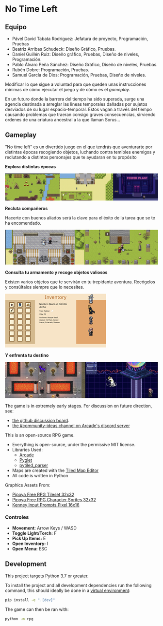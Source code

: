 # No Time Left

## Equipo
- Pável David Tabata Rodríguez: Jefatura de proyecto, Programación, Pruebas 
- Beatriz Arribas Schudeck: Diseño Gráfico, Pruebas.
- Daniel Guillén Ruiz: Diseño gráfico, Pruebas, Diseño de niveles, Programación. 
- Pablo Álvaro Peña Sánchez: Diseño Gráfico, Diseño de niveles, Pruebas.
- Rubén Dobre: Programación, Pruebas.
- Samuel García de Dios: Programación, Pruebas, Diseño de niveles.

Modificar lo que sigue a voluntad para que queden unas instrucciones mínimas de cómo ejecutar el juego y de cómo es el *gameplay*.

En un futuro donde la barrera del tiempo ha sido superada, surge una agencia destinada a arreglar las lineas temporales dañadas por sujetos desviados de su lugar espacio-temporal. Estos vagan a través del tiempo causando problemas que traeran consigo graves consecuencias, sirviendo ordenes de una criatura ancestral a la que llaman Sorus...

## Gameplay
"No time left" es un divertido juego en el que tendrás que aventurarte por distintas épocas recogiendo objetos, luchando contra temibles enemigos y reclutando a distintos personajes que te ayudaran en tu propósito

**Explora distintas épocas**


![img_16.png](img_16.png)  


**Recluta compañeros**

Hacerte con buenos aliados será la clave para el éxito de la tarea que se te ha encomendado.

![img_17.png](img_17.png)

**Consulta tu armamento y recoge objetos valiosos**

Existen varios objetos que te servirán en tu trepidante aventura. Recógelos y consúltalos siempre que lo necesites.

![img_18.png](img_18.png)

**Y enfrenta tu destino**

![img_19.png](img_19.png)

The game is in extremely early stages. For discussion on future direction, see:
* [the github discussion board](https://github.com/pythonarcade/community-rpg/discussions).
* [the #community-ideas channel on Arcade's discord server](https://discord.com/channels/458662222697070613/704736572603629589)

This is an open-source RPG game.

* Everything is open-source, under the permissive MIT license.
* Libraries Used:
  * [Arcade](https://github.com/pythonarcade/arcade)
  * [Pyglet](https://github.com/pyglet/pyglet)
  * [pytiled_parser](https://github.com/pythonarcade/pytiled_parser)
* Maps are created with the [Tiled Map Editor](https://mapeditor.org)
* All code is written in Python

Graphics Assets From:
* [Pipoya Free RPG Tileset 32x32](https://pipoya.itch.io/pipoya-rpg-tileset-32x32)
* [Pipoya Free RPG Character Sprites 32x32](https://pipoya.itch.io/pipoya-free-rpg-character-sprites-32x32)
* [Kenney Input Prompts Pixel 16x16](https://kenney.nl/assets/input-prompts-pixel-16)



### Controles
- **Movement:** Arrow Keys / WASD
- **Toggle Light/Torch:** F
- **Pick Up Items:** E
- **Open Inventory:** I
- **Open Menu:** ESC

## Development

This project targets Python 3.7 or greater.

To install the project and all development dependencies run the following command, this should ideally be done in a [virtual environment](https://docs.python.org/3/tutorial/venv.html):

```bash
pip install -e ".[dev]"
```

The game can then be ran with:

```bash
python -m rpg
```
